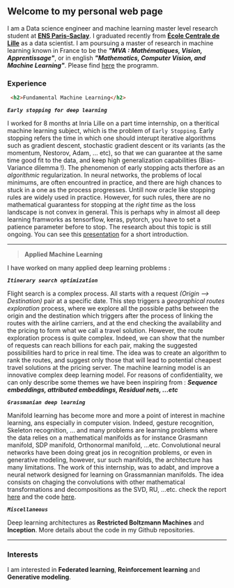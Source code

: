 ## Welcome to my personal web page

I am a Data science engineer and machine learning master level research student at [**ENS Paris-Saclay**](https://ens-paris-saclay.fr/). I graduated recently from [**École Centrale de Lille**](https://centralelille.fr/) as a data scientist. I am poursuing a master of research in machine learning known in France to be the ***"MVA : Mathématiques, Vision, Apprentissage"***, or in english ***"Mathematics, Computer Vision, and Machine Learning"***. Please find [here](https://www.master-mva.com/) the programm.



### Experience

```html
 <h2>Fundamental Machine Learning</h2>
```

***`Early stopping for deep learning`***

I worked for 8 months at Inria Lille on a part time internship, on a theritical machine learning subject, which is the problem of `Early Stopping`.
Early stopping refers the time in which one should interupt iterative algorithms such as gradient descent, stochastic gradient descent or its variants (as the momentum, Nestorov, Adam, ... etc), so that we can guarantee at the same time good fit to the data, and keep high generalization capabilities (Bias-Variance dilemma !). The phenomenon of early stopping acts therfore as an *algorithmic* regularization. In neural networks, the problems of local minimums, are often encountred in practice, and there are high chances to stuck in a one as the process progresses. Untill now oracle like stopping rules are widely used in practice. However, for such rules, there are no mathematical guarantess for stopping at the *right time* as the loss landscape is not convex in general. This is perhaps why in almost all deep learning framworks as tensorflow, keras, pytorch, you have to set a patience parameter before to stop. The research about this topic is still ongoing. You can see this [presentation](https://mohammed-hssein.github.io/presentation.pdf) for a short introduction. 

---

> **Applied Machine Learning**

I have worked on many applied deep learning problems : 

***`Itinerary search optimization`*** 

Flight search is a complex process. All starts with a request *(Origin --> Destination)* pair at a specific date. This step triggers a *geographical routes exploration* process, where we explore all the possible paths between the origin and the destination which triggers after the process of linking the routes with the airline carriers, and at the end checking the availability and the pricing to form what we call a travel solution. However, the route exploration process is quite complex. Indeed, we can show that the number of requests can reach billions for each pair, making the suggested possibilities hard to price in real time. The idea was to create an algorithm to rank the routes, and suggest only those that will lead to potential cheapest travel solutions at the pricing server. The machine learning model is an innovative complex deep learning model. For reasons of confidentiality, we can only describe some themes we have been inspiring from : ***Sequence embeddings, attributed embeddings, Residual nets, ...etc***

***`Grassmanian deep learning`***

Manifold learning has become more and more a point of interest in machine learning, ans especially in computer vision. Indeed, gesture recognition, Skeleton recognition, ... and many problems are learning problems where the data relies on a mathematical manifolds as for instance Grasmann manifold, SDP manifold, Orthonormal manifold, ...etc. Convolutional neural networks have been doing great jos in recognition problems, or even in generative modeling, however, sur such manifolds, the architecture has many limitations. The work of this internship, was to adabt, and improve a neural network designed for learning on Grassmannian manifolds. The idea consists on chaging the convolutions with other mathematical transformations and decompositions as the SVD, RU, ...etc. check the report [here](https://mohammed-hssein.github.io/internship-manifold.pdf) and the code [here](https://github.com/Mohammed-Hssein/GrNet).


***`Miscellaneous`***

Deep learning architectures as **Restricted Boltzmann Machines** and **Inception**. More details about the code in my Github repositories.

---

### Interests


I am interested in **Federated learning**, **Reinforcement learning** and **Generative modeling**.

